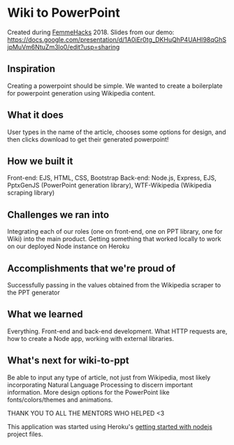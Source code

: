 # Wiki to PowerPoint
Created during [FemmeHacks](femmehacks.io) 2018.
Slides from our demo: https://docs.google.com/presentation/d/1A0iEr0tg_DKHuQhP4UAHI98qGhSjpMuVm6NtuZm3lo0/edit?usp=sharing
## Inspiration
Creating a powerpoint should be simple. We wanted to create a boilerplate for powerpoint generation using Wikipedia content.

## What it does
User types in the name of the article, chooses some options for design, and then clicks download to get their generated powerpoint!

## How we built it
Front-end: EJS, HTML, CSS, Bootstrap
Back-end: Node.js, Express, EJS, PptxGenJS (PowerPoint generation library), WTF-Wikipedia (Wikipedia scraping library)

## Challenges we ran into
Integrating each of our roles (one on front-end, one on PPT library, one for Wiki) into the main product.
Getting something that worked locally to work on our deployed Node instance on Heroku

## Accomplishments that we're proud of
Successfully passing in the values obtained from the Wikipedia scraper to the PPT generator

## What we learned
Everything. Front-end and back-end development. What HTTP requests are, how to create a Node app, working with external libraries.

## What's next for wiki-to-ppt
Be able to input any type of article, not just from Wikipedia, most likely incorporating Natural Language Processing to discern important information. More design options for the PowerPoint like fonts/colors/themes and animations.

THANK YOU TO ALL THE MENTORS WHO HELPED <3


This application was started using Heroku's [getting started with nodejs](https://devcenter.heroku.com/articles/getting-started-with-nodejs) project files. 

